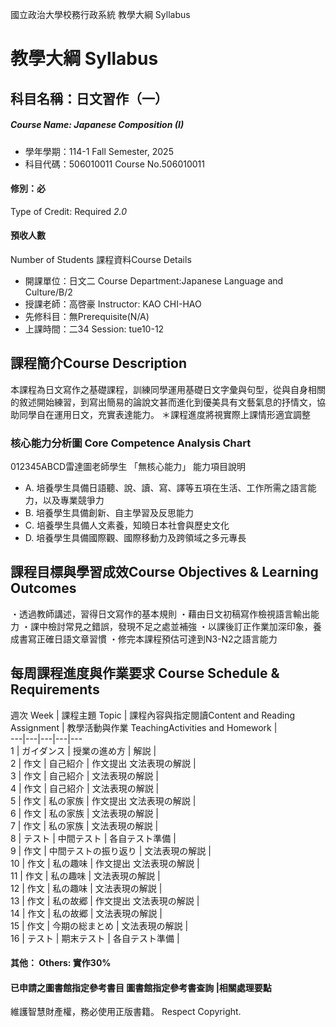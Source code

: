 國立政治大學校務行政系統 教學大綱 Syllabus
# 教學大綱 Syllabus
##  科目名稱：日文習作（一） 
#####  Course Name: Japanese Composition (I)
  * 學年學期：114-1 Fall Semester, 2025 
  * 科目代碼：506010011 Course No.506010011
#### 修別：必
Type of Credit: Required 
_2.0_
#### 預收人數
Number of Students
課程資料Course Details
  * 開課單位：日文二 Course Department:Japanese Language and Culture/B/2 
  * 授課老師：高啓豪 Instructor: KAO CHI-HAO 
  * 先修科目：無Prerequisite(N/A)
  * 上課時間：二34 Session: tue10-12
##  課程簡介Course Description
本課程為日文寫作之基礎課程，訓練同學運用基礎日文字彙與句型，從與自身相關的敘述開始練習，到寫出簡易的論說文甚而進化到優美具有文藝氣息的抒情文，協助同學自在運用日文，充實表達能力。
＊課程進度將視實際上課情形適宜調整
###  核心能力分析圖 Core Competence Analysis Chart
012345ABCD雷達圖老師學生
「無核心能力」 
能力項目說明
  * A. 培養學生具備日語聽、說、讀、寫、譯等五項在生活、工作所需之語言能力，以及專業競爭力
  * B. 培養學生具備創新、自主學習及反思能力
  * C. 培養學生具備人文素養，知曉日本社會與歷史文化
  * D. 培養學生具備國際觀、國際移動力及跨領域之多元專長
##  課程目標與學習成效Course Objectives & Learning Outcomes 
・透過教師講述，習得日文寫作的基本規則
・藉由日文初稿寫作檢視語言輸出能力
・課中檢討常見之錯誤，發現不足之處並補強
・以課後訂正作業加深印象，養成書寫正確日語文章習慣
・修完本課程預估可達到N3-N2之語言能力
##  每周課程進度與作業要求 Course Schedule & Requirements
週次 Week |  課程主題 Topic |  課程內容與指定閱讀Content and Reading Assignment |  教學活動與作業 TeachingActivities and Homework |   
---|---|---|---|---  
1 |  ガイダンス |  授業の進め方 |  解説 |   
2 |  作文 |  自己紹介 |  作文提出 文法表現の解説 |   
3 |  作文 |  自己紹介 |  文法表現の解説 |   
4 |  作文 |  自己紹介 |  文法表現の解説 |   
5 |  作文 |  私の家族 |  作文提出 文法表現の解説 |   
6 |  作文 |  私の家族 |  文法表現の解説 |   
7 |  作文 |  私の家族 |  文法表現の解説 |   
8 |  テスト |  中間テスト |  各自テスト準備 |   
9 |  作文 |  中間テストの振り返り |  文法表現の解説 |   
10 |  作文 |  私の趣味 |  作文提出 文法表現の解説 |   
11 |  作文 |  私の趣味 |  文法表現の解説 |   
12 |  作文 |  私の趣味 |  文法表現の解説 |   
13 |  作文 |  私の故郷 |  作文提出 文法表現の解説 |   
14 |  作文 |  私の故郷 |  文法表現の解説 |   
15 |  作文 |  今期の総まとめ |  文法表現の解説 |   
16 |  テスト |  期末テスト |  各自テスト準備 |   
####  其他： Others: 實作30% 
####  已申請之圖書館指定參考書目  圖書館指定參考書查詢 |相關處理要點
維護智慧財產權，務必使用正版書籍。 Respect Copyright.